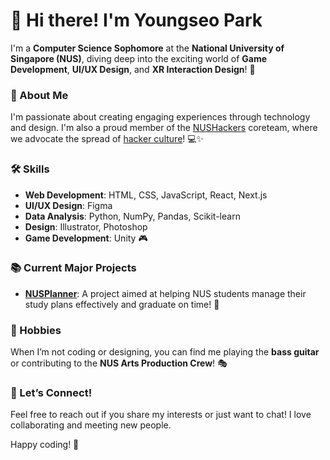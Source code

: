 # 👋 Hi there! I'm Youngseo Park

I'm a **Computer Science Sophomore** at the **National University of Singapore (NUS)**, diving deep into the exciting world of **Game Development**, **UI/UX Design**, and **XR Interaction Design**! 🚀

### 🌟 About Me
I'm passionate about creating engaging experiences through technology and design. I'm also a proud member of the [NUSHackers](https://github.com/nushackers) coreteam, where we advocate the spread of [hacker culture](https://www.nushackers.org/why/)! 💻✨

### 🛠️ Skills
- **Web Development**: HTML, CSS, JavaScript, React, Next.js
- **UI/UX Design**: Figma
- **Data Analysis**: Python, NumPy, Pandas, Scikit-learn
- **Design**: Illustrator, Photoshop
- **Game Development**: Unity 🎮

### 📚 Current Major Projects
- **[NUSPlanner](https://github.com/nus-planner)**: A project aimed at helping NUS students manage their study plans effectively and graduate on time! 📅

### 🎸 Hobbies
When I’m not coding or designing, you can find me playing the **bass guitar** or contributing to the **NUS Arts Production Crew**! 🎭

### 🌈 Let’s Connect!
Feel free to reach out if you share my interests or just want to chat! I love collaborating and meeting new people. 

Happy coding! 💖
